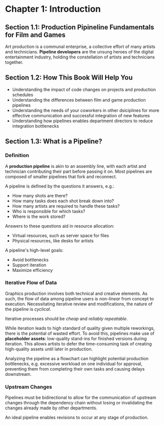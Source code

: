 # Chapter 1: Introduction

## Section 1.1: Production Pipineline Fundamentals for Film and Games

Art production is a communal enterprise, a collective effort of many artists and technicians. **Pipeline developers** are the unsung heroes of the digital entertainment industry, holding the constellation of artists and technicians together.

## Section 1.2: How This Book Will Help You

* Understanding the impact of code changes on projects and production schedules
* Understanding the differences between film and game production pipelines
* Understanding the needs of your coworkers in other dsiciplines for more effective communication and successful integration of new features
* Understanding how pipelines enables department directors to reduce integration bottlenecks

## Section 1.3: What is a Pipeline?

### Definition

A **production pipeline** is akin to an assembly line, with each artist and technician contributing their part before passing it on. Most pipelines are composed of smaller pipelines that fork and reconnect.

A pipeline is defined by the questions it answers, e.g.:
* How many shots are there?
* How many tasks does each shot break down into?
* How many artists are required to handle these tasks?
* Who is responsible for which tasks?
* Where is the work stored?

Answers to these questions aid in resource allocation:
* Virtual resources, such as server space for files
* Physical resources, like desks for artists

A pipeline's high-level goals:
* Avoid bottlenecks
* Support iteration
* Maximize efficiency 

### Iterative Flow of Data

Graphics production involves both technical and creative elements. As such, the flow of data among pipeline users is _non-linear_ from concept to execution. Necessitating iterative review and modifications, the nature of the pipeline is _cyclical_.

Iterative processes should be _cheap_ and _reliably repeatable_.

While iteration leads to high standard of quality given multiple reworkings, there is the potential of wasted effort. To avoid this, pipelines make use of **placeholder assets**:  low-quality stand-ins for finished versions during iteration. This allows artists to defer the time-consuming task of creating high-quality assets until later in production.

Analyzing the pipeline as a flowchart can highlight potential production bottlenecks, e.g. excessive workload on one individual for approval, preventing them from completing their own tasks and causing delays downstream.

### Upstream Changes

Pipelines must be bidirectional to allow for the communication of upstream changes through the dependency chain without losing or invalidating the changes already made by other departments.

An ideal pipeline enables revisions to occur at any stage of production.

